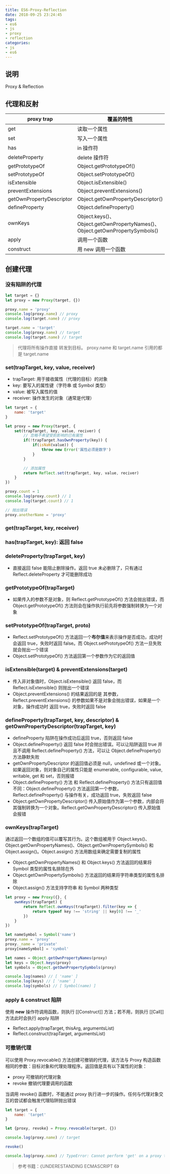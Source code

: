 ```yaml
---
title: ES6-Proxy-Reflection
date: 2018-09-25 23:24:45
tags:
- es6
- js
- proxy
- reflection
categories:
- js
- es6
---
```


## 说明

Proxy & Reflection

<!-- more -->

## 代理和反射

| proxy trap               | 覆盖的特性                                                   | 默认特性                           |
| ------------------------ | ------------------------------------------------------------ | ---------------------------------- |
| get                      | 读取一个属性                                                 | Reflect.get()                      |
| set                      | 写入一个属性                                                 | Reflect.set()                      |
| has                      | in 操作符                                                    | Reflect.has()                      |
| deleteProperty           | delete 操作符                                                | Reflect.deleteProperty()           |
| getPrototypeOf           | Object.getPrototypeOf()                                      | Reflect.getPrototypeOf()           |
| setPrototypeOf           | Object.setPrototypeOf()                                      | Reflect.setPrototypeOf             |
| isExtensible             | Object.isExtensible()                                        | Reflect.isExtensible               |
| preventExtensions        | Object.preventExtensions()                                   | Reflect.preventExtensions()        |
| getOwnPropertyDescriptor | Object.getOwnPropertyDescriptor()                            | Reflect.getOwnPropertyDescriptor() |
| defineProperty           | Object.defineProperty()                                      | Reflect.defineProperty()           |
| ownKeys                  | Object.keys()、<br />Object.getOwnPropertyNames()、<br />Object.getOwnPropertySymbols() | Reflect.ownKeys()                  |
| apply                    | 调用一个函数                                                 | Reflect.apply()                    |
| construct                | 用  new 调用一个函数                                         | Reflect.construct()                |



## 创建代理

### 没有陷阱的代理

```js
let target = {}
let proxy = new Proxy(target, {})

proxy.name = 'proxy'
console.log(proxy.name) // proxy
console.log(target.name) // proxy

target.name = 'target'
console.log(proxy.name) // target
console.log(target.name) // target
```

> 代理将所有操作直接 转发到目标。 proxy.name 和 target.name 引用的都是 target.name



### set(trapTarget, key, value, receiver)

* trapTarget: 用于接收属性（代理的目标）的对象
* key: 要写入的属性键（字符串 或 Symbol 类型）
* value: 被写入属性的值
* receiver: 操作发生的对象（通常是代理）

```js
let target = {
    name: 'target'
}

let proxy = new Proxy(target, {
    set(trapTarget, key, value, reciver) {
        // 忽略不希望受到影响的已有属性
        if(!trapTarget.hasOwnProperty(key)) {
            if(isNaN(value)) {
                throw new Error('属性必须是数字')
            }
        }

        // 添加属性
        return Reflect.set(trapTarget, key, value, reciver)
    }
})

proxy.count = 1
console.log(proxy.count) // 1
console.log(target.count) // 1

// 抛出错误
proxy.anotherName = 'proxy'
```



### get(trapTarget, key, receiver)

### has(trapTarget, key): 返回 false 

### deleteProperty(trapTarget, key)

* 直接返回 false 能阻止删除操作。返回 true 未必删除了，只有通过 Reflect.deleteProperty 才可能删除成功



### getPrototypeOf(trapTarget)

* 如果传入的参数不是对象，则 Reflect.getPrototypeOf() 方法会抛出错误，而 Object.getPrototypeOf() 方法则会在操作执行前先将参数强制转换为一个对象

### setPrototypeOf(trapTarget, proto)

* Reflect.setPrototypeOf() 方法返回一个**布尔值**来表示操作是否成功，成功时会返回 true，失败时返回 false。而 Object.setPrototypeOf() 方法一旦失败就会抛出一个错误
* Object.setPrototypeOf() 方法返回第一个参数作为它的返回值



### isExtensible(target) & preventExtensions(target)

* 传入非对象值时，Object.isExtensible() 返回 false，而 Reflect.isExtensible() 则抛出一个错误
* Object.preventExtensions() 的结果返回的是 其参数，Reflect.preventExtensions() 的参数如果不是对象会抛出错误，如果是一个对象，操作成功时 返回 true，失败时返回 false



### defineProperty(trapTarget, key, descriptor) & getOwnPropertyDescriptor(trapTarget, key)

* defineProperty 陷阱在操作成功后返回 true，否则返回 false
* Object.defineProperty() 返回 false 时会抛出错误。可以让陷阱返回 true 并且不调用 Reflect.defineProperty() 方法，可以让 Object.defineProperty() 方法静默失败
* getOwnPropertyDescriptor 的返回值必须是 null，undefined 或一个对象。如果返回对象，则对象自己的属性只能是 enumerable, configurable, value, writable, get 和 set，否则报错
* Object.defineProperty() 方法 和 Reflect.defineProperty() 方法只有返回值不同：Object.defineProperty() 方法返回第一个参数， Reflect.defineProperty() 与操作有关，成功返回 true，失败返回 false
* Object.getOwnPropertyDescriptor() 传入原始值作为第一个参数，内部会将其强制转换为一个对象。Reflect.getOwnPropertyDescriptor() 传入原始值会报错



### ownKeys(trapTarget)

通过返回一个数组的值可以覆写其行为。这个数组被用于 Object.keys()、Object.getOwnPropertyNames()、Object.getOwnPropertySymbols() 和 Object.assign()。Object.assign() 方法用数组来确定需要复制的属性

* Object.getOwnPropertyNames() 和 Object.keys() 方法返回的结果将 Symbol 类型的属性名排除在外
* Object.getOwnPropertySymbols() 方法返回的结果将字符串类型的属性名排除
* Object.assign() 方法支持字符串 和 Symbol 两种类型

```js
let proxy = new Proxy({}, {
    ownKeys(trapTarget) {
        return Reflect.ownKeys(trapTarget).filter(key => {
            return typeof key !== 'string' || key[0] !== '_'
        })
    }
})

let nameSymbol = Symbol('name')
proxy.name = 'proxy'
proxy._name = 'private'
proxy[nameSymbol] = 'symbol'

let names = Object.getOwnPropertyNames(proxy)
let keys = Object.keys(proxy)
let symbols = Object.getOwnPropertySymbols(proxy)

console.log(names) // [ 'name' ]
console.log(keys) // [ 'name' ]
console.log(symbols) // [ Symbol(name) ]
```



### apply & construct 陷阱

使用 **new** 操作符调用函数，则执行 [[Construct]] 方法；若不用，则执行 [[Call]] 方法此时会执行 apply 陷阱

* Reflect.apply(trapTarget, thisArg, argumentsList)
* Reflect.construct(trapTarget, argumentsList)



### 可撤销代理

可以使用 Proxy.revocable() 方法创建可撤销的代理，该方法与 Proxy 构造函数相同的参数：目标对象和代理处理程序。返回值是具有以下属性的对象：

* proxy 可撤销的代理对象
* revoke 撤销代理要调用的函数

当调用 revoke() 函数时，不能通过 proxy 执行进一步的操作。任何与代理对象交互的尝试都会触发代理陷阱抛出错误

```js
let target = {
    name: 'target'
}

let {proxy, revoke} = Proxy.revocable(target, {})

console.log(proxy.name) // target

revoke()

console.log(proxy.name) // TypeError: Cannot perform 'get' on a proxy that has been revoked
```



> 参考书籍：《UNDERESTANDING ECMASCRIPT 6》